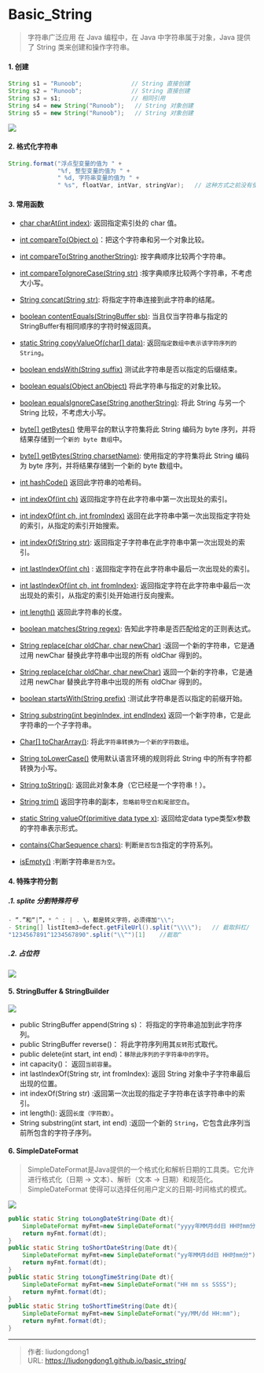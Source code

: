 # Basic_String


> 字符串广泛应用 在 Java 编程中，在 Java 中字符串属于对象，Java 提供了 String 类来创建和操作字符串。

#### 1. 创建

```java
String s1 = "Runoob";              // String 直接创建
String s2 = "Runoob";              // String 直接创建
String s3 = s1;                    // 相同引用
String s4 = new String("Runoob");   // String 对象创建
String s5 = new String("Runoob");   // String 对象创建
```

![](https://lddpicture.oss-cn-beijing.aliyuncs.com/picture/java-string-1-2020-12-01.png)

#### 2. 格式化字符串

```java
String.format("浮点型变量的值为 " +
              "%f, 整型变量的值为 " +
              " %d, 字符串变量的值为 " +
              " %s", floatVar, intVar, stringVar);   // 这种方式之前没有使用过
```

#### 3. 常用函数

- [char charAt(int index)](https://www.runoob.com/java/java-string-charat.html): 返回指定索引处的 char 值。

- [int compareTo(Object o)](https://www.runoob.com/java/java-string-compareto.html)：把这个字符串和另一个对象比较。
- [int compareTo(String anotherString)](https://www.runoob.com/java/java-string-compareto.html): 按字典顺序比较两个字符串。

- [int compareToIgnoreCase(String str)](https://www.runoob.com/java/java-string-comparetoignorecase.html) :按字典顺序比较两个字符串，不考虑大小写。

- [String concat(String str)](https://www.runoob.com/java/java-string-concat.html): 将指定字符串连接到此字符串的结尾。
- [boolean contentEquals(StringBuffer sb)](https://www.runoob.com/java/java-string-contentequals.html): 当且仅当字符串与指定的StringBuffer有相同顺序的字符时候返回真。
- [static String copyValueOf(char[] data)](https://www.runoob.com/java/java-string-copyvalueof.html): 返回`指定数组中表示该字符序列的 String`。
- [ boolean endsWith(String suffix)](https://www.runoob.com/java/java-string-endswith.html) 测试此字符串是否以指定的后缀结束。
- [ boolean equals(Object anObject)](https://www.runoob.com/java/java-string-equals.html) 将此字符串与指定的对象比较。
- [boolean equalsIgnoreCase(String anotherString)](https://www.runoob.com/java/java-string-equalsignorecase.html): 将此 String 与另一个 String 比较，不考虑大小写。
- [ byte[] getBytes()](https://www.runoob.com/java/java-string-getbytes.html)  使用平台的默认字符集将此 String 编码为 byte 序列，并将结果存储到一个`新的 byte 数组`中。
- [byte[] getBytes(String charsetName)](https://www.runoob.com/java/java-string-getbytes.html): 使用指定的字符集将此 String 编码为 byte 序列，并将结果存储到一个新的 byte 数组中。
- [ int hashCode()](https://www.runoob.com/java/java-string-hashcode.html) 返回此字符串的哈希码。
- [ int indexOf(int ch)](https://www.runoob.com/java/java-string-indexof.html) 返回指定字符在此字符串中第一次出现处的索引。
- [ int indexOf(int ch, int fromIndex)](https://www.runoob.com/java/java-string-indexof.html) 返回在此字符串中第一次出现指定字符处的索引，从指定的索引开始搜索。
- [int indexOf(String str)](https://www.runoob.com/java/java-string-indexof.html): 返回指定子字符串在此字符串中第一次出现处的索引。
- [ int lastIndexOf(int ch)](https://www.runoob.com/java/java-string-lastindexof.html) : 返回指定字符在此字符串中最后一次出现处的索引。
- [int lastIndexOf(int ch, int fromIndex)](https://www.runoob.com/java/java-string-lastindexof.html): 返回指定字符在此字符串中最后一次出现处的索引，从指定的索引处开始进行反向搜索。
- [ int length()](https://www.runoob.com/java/java-string-length.html) 返回此字符串的长度。
- [boolean matches(String regex)](https://www.runoob.com/java/java-string-matches.html): 告知此字符串是否匹配给定的正则表达式。
- [ String replace(char oldChar, char newChar)](https://www.runoob.com/java/java-string-replace.html) :返回一个新的字符串，它是通过用 newChar 替换此字符串中出现的所有 oldChar 得到的。
- [ String replace(char oldChar, char newChar)](https://www.runoob.com/java/java-string-replace.html) 返回一个新的字符串，它是通过用 newChar 替换此字符串中出现的所有 oldChar 得到的。
- [ boolean startsWith(String prefix)](https://www.runoob.com/java/java-string-startswith.html) :测试此字符串是否以指定的前缀开始。
- [ String substring(int beginIndex, int endIndex)](https://www.runoob.com/java/java-string-substring.html) 返回一个新字符串，它是此字符串的一个子字符串。
- [Char[] toCharArray()](https://www.runoob.com/java/java-string-tochararray.html): 将此`字符串转换为一个新的字符数组`。
- [ String toLowerCase()](https://www.runoob.com/java/java-string-tolowercase.html) 使用默认语言环境的规则将此 String 中的所有字符都转换为小写。
- [String toString()](https://www.runoob.com/java/java-string-tostring.html): 返回此对象本身（它已经是一个字符串！）。
- [ String trim()](https://www.runoob.com/java/java-string-trim.html) 返回字符串的副本，`忽略前导空白和尾部空白`。
- [static String valueOf(primitive data type x)](https://www.runoob.com/java/java-string-valueof.html): 返回给定data type类型x参数的字符串表示形式。
- [contains(CharSequence chars)](https://www.runoob.com/java/java-string-contains.html): 判断`是否包含`指定的字符系列。
- [ isEmpty()](https://www.runoob.com/java/java-string-isempty.html) :判断字符串`是否为空`。

#### 4. 特殊字符分割

##### .1. splite 分割特殊符号

```java
- “.”和“|”，* ^ : | . \，都是转义字符，必须得加"\\";
- String[] listItem3=defect.getFileUrl().split("\\\\");   // 截取斜杠/
"1234567891^1234567890".split("\\^")[1]    //截取^
```

##### .2. 占位符

![](https://lddpicture.oss-cn-beijing.aliyuncs.com/picture/image-20211210091844780.png)

#### 5. StringBuffer & StringBuilder

![](https://lddpicture.oss-cn-beijing.aliyuncs.com/picture/image-20211210092406229.png)

- public StringBuffer append(String s)： 将指定的字符串追加到此字符序列。
- public StringBuffer reverse()： 将此字符序列用其`反转`形式取代。
- public delete(int start, int end)：`移除此序列的子字符串中的字符`。
- int capacity()： 返回`当前容量`。
-  int lastIndexOf(String str, int fromIndex): 返回 String 对象中子字符串最后出现的位置。
-  int indexOf(String str) :返回第一次出现的指定子字符串在该字符串中的索引。
- int length():  返回`长度（字符数）`。
-  String substring(int start, int end) :返回一个新的 `String`，它包含此序列当前所包含的字符子序列。

#### 6. SimpleDateFormat

> SimpleDateFormat是Java提供的一个格式化和解析日期的工具类。它允许进行格式化（日期 -> 文本）、解析（文本 -> 日期）和规范化。SimpleDateFormat 使得可以选择任何用户定义的日期-时间格式的模式。

![](https://lddpicture.oss-cn-beijing.aliyuncs.com/picture/v2-0bf024c6e22519d64744de579d68b309_720w.jpg)

```java
public static String toLongDateString(Date dt){
    SimpleDateFormat myFmt=new SimpleDateFormat("yyyy年MM月dd日 HH时mm分ss秒 E ");       
    return myFmt.format(dt);
}
public static String toShortDateString(Date dt){
    SimpleDateFormat myFmt=new SimpleDateFormat("yy年MM月dd日 HH时mm分");       
    return myFmt.format(dt);
}   
public static String toLongTimeString(Date dt){
    SimpleDateFormat myFmt=new SimpleDateFormat("HH mm ss SSSS");       
    return myFmt.format(dt);
}
public static String toShortTimeString(Date dt){
    SimpleDateFormat myFmt=new SimpleDateFormat("yy/MM/dd HH:mm");       
    return myFmt.format(dt);
}
```



---

> 作者: liudongdong1  
> URL: https://liudongdong1.github.io/basic_string/  


